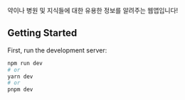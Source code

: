 약이나 병원 및 지식들에 대한 유용한 정보를 알려주는 웹앱입니다!

## Getting Started

First, run the development server:

```bash
npm run dev
# or
yarn dev
# or
pnpm dev
```

